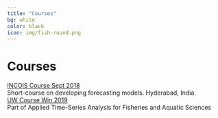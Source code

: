 ```yaml
---
title: "Courses"
bg: white
color: black
icon: img/fish-round.png
---
```


# Courses

<!-- the part in pkgsboxtext2 will disappear on small screens -->
<div id="pkgscontainer">

<div id="pkgsbox">
<a class="boxlinks"  href="https://rverse-tutorials.github.io/Fish-Forecast-Training-Course/">INCOIS Course Sept 2018</a><br>
<span id="pkgsboxtext1">Short-course on developing forecasting models. Hyderabad, India.</span>
</div>

<div id="pkgsbox">
<a class="boxlinks"  href="https://fish-forecast.github.io/Fish-Forecast-Webpage/">UW Course Win 2019</a><br>
<span id="pkgsboxtext1">Part of Applied Time-Series Analysis for Fisheries and Aquatic Sciences</span>
</div>

</div>

